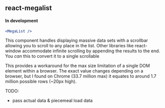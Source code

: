 ## react-megalist

#### In development

```jsx harmony
<MegaList />
```

This component handles displaying massive data sets with a scrollbar allowing you to scroll to any place in the list.
Other libraries like react-window accommodate infinite scrolling by appending the results to the end. You *can* this
to convert it to a single scrollable

This provides a workaround for the max size limitation of a single DOM element within a browser. The exact value changes
depending on a browser, but I found on Chrome (33.7 million max) it equates to around 1.7 million possible rows (~20px
high). 


TODO:
- pass actual data & piecemeal load data
